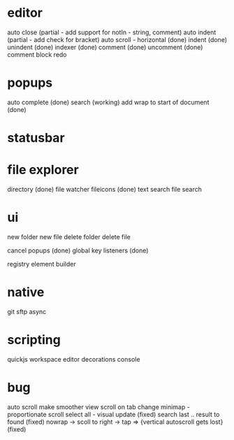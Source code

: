 # editor
auto close (partial - add support for notIn - string, comment)
auto indent (partial - add check for bracket)
auto scroll - horizontal (done)
indent (done)
unindent (done)
indexer (done)
comment (done)
uncomment (done)
comment block
redo

# popups
auto complete (done)
search (working) 
add wrap to start of document (done)

# statusbar

# file explorer
directory (done)
file watcher
fileicons (done)
text search
file search

# ui
new folder
new file
delete folder
delete file

cancel popups (done)
global key listeners (done)

registry
element
builder

# native
git
sftp
async

# scripting
quickjs
workspace
editor
decorations
console

# bug
auto scroll make smoother
view scroll on tab change
minimap - proportionate scroll
select all - visual update (fixed)
search last .. result to found (fixed)
nowrap -> scoll to right -> tap => {vertical autoscroll gets lost} (fixed)


